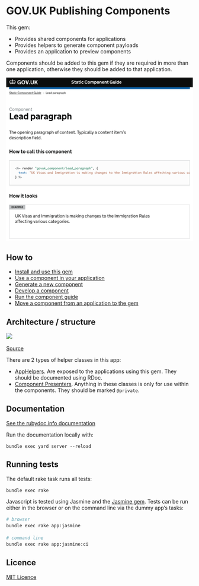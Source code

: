 # GOV.UK Publishing Components

This gem:

- Provides shared components for applications
- Provides helpers to generate component payloads
- Provides an application to preview components

Components should be added to this gem if they are required in more than one application, otherwise they should be added to that application.

![Screenshot of component guide](docs/screenshot.png)

## How to

- [Install and use this gem](/docs/install-and-use.md)
- [Use a component in your application](/docs/use-components.md)
- [Generate a new component](/docs/generate-a-new-component.md)
- [Develop a component](/docs/develop-component.md)
- [Run the component guide](/docs/run-component-guide.md)
- [Move a component from an application to the gem](/docs/moving-components-upstream-into-this-gem.md)

## Architecture / structure

![](https://docs.google.com/drawings/d/e/2PACX-1vRj6JM7cQvngDl3Gr_U9G4xga2gsU7Z-d2qHHQcsBdjsW4WaC9_eQdryBJIS69cLkrY7S0fK9BcrPSF/pub?w=960&amp;h=720)

[Source](https://docs.google.com/drawings/d/1N8-kbyCN_xOvvshN6d2HnQz5i5Bqed2WIatI3Nj9gNQ/edit)

There are 2 types of helper classes in this app:

- [AppHelpers](lib/govuk_publishing_components/app_helpers). Are exposed to the applications using this gem. They should be documented using RDoc.
- [Component Presenters](lib/govuk_publishing_components/presenters). Anything in these classes is only for use within the components. They should be marked `@private`.

## Documentation

[See the rubydoc.info documentation](http://www.rubydoc.info/gems/govuk_publishing_components)

Run the documentation locally with:

```
bundle exec yard server --reload
```

## Running tests

The default rake task runs all tests:

```
bundle exec rake
```

Javascript is tested using Jasmine and the [Jasmine gem](https://github.com/pivotal/jasmine-gem). Tests can be run either in the browser or on the command line via the dummy app’s tasks:

```sh
# browser
bundle exec rake app:jasmine

# command line
bundle exec rake app:jasmine:ci
```

## Licence

[MIT Licence](LICENCE.md)
